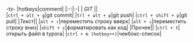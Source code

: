 -tx-
|hotkeys|comment|
|:-:|:-|
|		*GIT*	||	
|`ctrl + alt + g`|git commit|
|`trl + alt + p`|git push|
|`ctrl + shift + p`|git pull|
|*Текст*||
|`alt + ↑`|переместить строку вверх|
|`alt + ↓`|переместить строку вниз|
|`shift + c`|форматировать как код|
|Прочее||
|`ctrl + t`|открыть файл в typora|
|`ctrl + m (hotkey++)`|чекбокс-список|